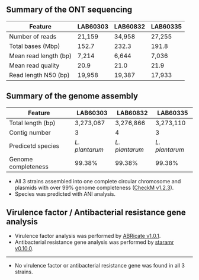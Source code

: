 ## Summary of the ONT sequencing

Feature | LAB60303 | LAB60832 | LAB60335
---- | ---- | ---- | ----
Number of reads | 21,159 | 34,958 | 27,255
Total bases (Mbp) | 152.7 | 232.3 | 191.8
Mean read length (bp) | 7,214 | 6,644 | 7,036
Mean read quality | 20.9 | 21.0 | 21.9
Read length N50 (bp) | 19,958 | 19,387 | 17,933

## Summary of the genome assembly

Feature | LAB60303 | LAB60832 | LAB60335
---- | ---- | ---- | ----
Total length (bp) | 3,273,067 | 3,276,866 | 3,273,110
Contig number | 3 | 4 | 3
Predicetd species | _L. plantarum_ | _L. plantarum_ | _L. plantarum_
Genome completeness | 99.38% | 99.38% | 99.38%

* All 3 strains assembled into one complete circular chromosome and plasmids with over 99% genome completeness ([CheckM v1.2.3](https://github.com/Ecogenomics/CheckM)).
* Species was predicted with ANI analysis.

## Virulence factor / Antibacterial resistance gene analysis

* Virulence factor analysis was performed by [ABRicate v1.0.1](https://github.com/tseemann/abricate).
* Antibacterial resistance gene analysis was performed by [staramr v0.10.0](https://github.com/phac-nml/staramr).
----

* No virulence factor or antibacterial resistance gene was found in all 3 strains.
